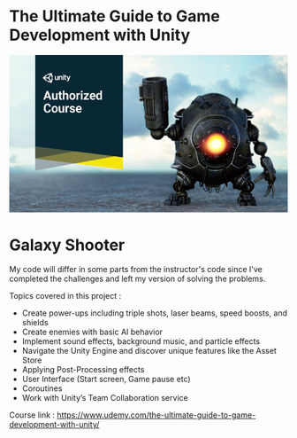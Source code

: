 # The Ultimate Guide to Game Development with Unity
![Alt text](CourseImage/tuggdwu.jpg?raw=true "Optional Title")

# Galaxy Shooter
My code will differ in some parts from the instructor's code since I've completed the challenges and left my version of solving the problems.

Topics covered in this project : 
 - Create power-ups including triple shots, laser beams, speed boosts, and shields
 - Create enemies with basic AI behavior
 - Implement sound effects, background music, and particle effects
 - Navigate the Unity Engine and discover unique features like the Asset Store
 - Applying Post-Processing effects
 - User Interface (Start screen, Game pause etc)
 - Coroutines
 - Work with Unity’s Team Collaboration service
 
 Course link : https://www.udemy.com/the-ultimate-guide-to-game-development-with-unity/

